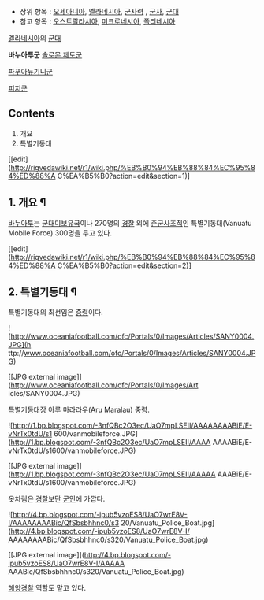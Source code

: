   * 상위 항목 : [오세아니아](%EC%98%A4%EC%84%B8%EC%95%84%EB%8B%88%EC%95%84.md), [멜라네시아](%EB%A9%9C%EB%9D%BC%EB%84%A4%EC%8B%9C%EC%95%84.md), [군사력](%EA%B5%B0%EC%82%AC%EB%A0%A5.md) , [군사](%EA%B5%B0%EC%82%AC.md), [군대](%EA%B5%B0%EB%8C%80.md)
  * 참고 항목 : [오스트랄라시아](%EC%98%A4%EC%8A%A4%ED%8A%B8%EB%9E%84%EB%9D%BC%EC%8B%9C%EC%95%84.md), [미크로네시아](%EB%AF%B8%ED%81%AC%EB%A1%9C%EB%84%A4%EC%8B%9C%EC%95%84.md), [폴리네시아](%ED%8F%B4%EB%A6%AC%EB%84%A4%EC%8B%9C%EC%95%84.md)  

[멜라네시아](%EB%A9%9C%EB%9D%BC%EB%84%A4%EC%8B%9C%EC%95%84.md)의
[군대](%EA%B5%B0%EB%8C%80.md)

**바누아투군**
[솔로몬 제도군](%EC%86%94%EB%A1%9C%EB%AA%AC%20%EC%A0%9C%EB%8F%84%EA%B5%B0.md)

[파푸아뉴기니군](%ED%8C%8C%ED%91%B8%EC%95%84%EB%89%B4%EA%B8%B0%EB%8B%88%EA%B5%B0.md)

[피지군](%ED%94%BC%EC%A7%80%EA%B5%B0.md)

  

## Contents

    

1. 개요 
2. 특별기동대 

[[edit](http://rigvedawiki.net/r1/wiki.php/%EB%B0%94%EB%88%84%EC%95%84%ED%88%A
C%EA%B5%B0?action=edit&section=1)]

## 1. 개요 ¶

  

[바누아투](%EB%B0%94%EB%88%84%EC%95%84%ED%88%AC.md)는 [군대미보유국](%EA%B5%B0%EB%8C%80%20%EB%AF%B8%EB%B3%B4%EC%9C%A0%EA%B5%AD.md)이나 270명의
[경찰](%EA%B2%BD%EC%B0%B0.md) 외에
[준군사조직](%EC%A4%80%EA%B5%B0%EC%82%AC%EC%A1%B0%EC%A7%81.md)인 특별기동대(Vanuatu
Mobile Force) 300명을 두고 있다.

  

[[edit](http://rigvedawiki.net/r1/wiki.php/%EB%B0%94%EB%88%84%EC%95%84%ED%88%A
C%EA%B5%B0?action=edit&section=2)]

## 2. 특별기동대 ¶

  

특별기동대의 최선임은 [중령](%EC%A4%91%EB%A0%B9.md)이다.

  

![http://www.oceaniafootball.com/ofc/Portals/0/Images/Articles/SANY0004.JPG](h
ttp://www.oceaniafootball.com/ofc/Portals/0/Images/Articles/SANY0004.JPG)

[[JPG external image]](http://www.oceaniafootball.com/ofc/Portals/0/Images/Art
icles/SANY0004.JPG)

  
특별기동대장 아루 마라라우(Aru Maralau) 중령.

  

![http://1.bp.blogspot.com/-3nfQBc2O3ec/UaO7mpLSEII/AAAAAAAABiE/E-vNrTx0tdU/s1
600/vanmobileforce.JPG](http://1.bp.blogspot.com/-3nfQBc2O3ec/UaO7mpLSEII/AAAA
AAAABiE/E-vNrTx0tdU/s1600/vanmobileforce.JPG)

[[JPG external image]](http://1.bp.blogspot.com/-3nfQBc2O3ec/UaO7mpLSEII/AAAAA
AAABiE/E-vNrTx0tdU/s1600/vanmobileforce.JPG)

  
옷차림은 [경찰](%EA%B2%BD%EC%B0%B0.md)보단 [군인](%EA%B5%B0%EC%9D%B8.md)에 가깝다.

  

![http://4.bp.blogspot.com/-ipub5vzoES8/UaO7wrE8V-I/AAAAAAAABic/QfSbsbhhnc0/s3
20/Vanuatu_Police_Boat.jpg](http://4.bp.blogspot.com/-ipub5vzoES8/UaO7wrE8V-I/
AAAAAAAABic/QfSbsbhhnc0/s320/Vanuatu_Police_Boat.jpg)

[[JPG external image]](http://4.bp.blogspot.com/-ipub5vzoES8/UaO7wrE8V-I/AAAAA
AAABic/QfSbsbhhnc0/s320/Vanuatu_Police_Boat.jpg)

  
[해양경찰](%ED%95%B4%EC%96%91%EA%B2%BD%EC%B0%B0.md) 역할도 맡고 있다.

